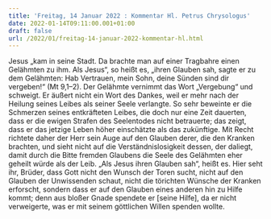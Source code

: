 ```yaml
---
title: 'Freitag, 14 Januar 2022 : Kommentar Hl. Petrus Chrysologus'
date: 2022-01-14T09:11:00.001+01:00
draft: false
url: /2022/01/freitag-14-januar-2022-kommentar-hl.html
---
```


Jesus „kam in seine Stadt. Da brachte man auf einer Tragbahre einen Gelähmten zu ihm. Als Jesus“, so heißt es, „ihren Glauben sah, sagte er zu dem Gelähmten: Hab Vertrauen, mein Sohn, deine Sünden sind dir vergeben!“ (Mt 9,1–2). Der Gelähmte vernimmt das Wort „Vergebung“ und schweigt. Er äußert nicht ein Wort des Dankes, weil er mehr nach der Heilung seines Leibes als seiner Seele verlangte. So sehr beweinte er die Schmerzen seines entkräfteten Leibes, die doch nur eine Zeit dauerten, dass er die ewigen Strafen des Seelentodes nicht betrauerte; das zeigt, dass er das jetzige Leben höher einschätzte als das zukünftige. Mit Recht richtete daher der Herr sein Auge auf den Glauben derer, die den Kranken brachten, und sieht nicht auf die Verständnislosigkeit dessen, der daliegt, damit durch die Bitte fremden Glaubens die Seele des Gelähmten eher geheilt würde als der Leib. „Als Jesus ihren Glauben sah“, heißt es. Hier seht ihr, Brüder, dass Gott nicht den Wunsch der Toren sucht, nicht auf den Glauben der Unwissenden schaut, nicht die törichten Wünsche der Kranken erforscht, sondern dass er auf den Glauben eines anderen hin zu Hilfe kommt; denn aus bloßer Gnade spendete er \[seine Hilfe\], da er nicht verweigerte, was er mit seinem göttlichen Willen spenden wollte.
